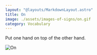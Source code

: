 ```yaml
---
layout: "@layouts/MarkdownLayout.astro"
title: On
image: ./assets/images-of-signs/on.gif
category: Vocabulary
---
```


Put one hand on top of the other hand.

![On](@signs/on.gif)
